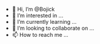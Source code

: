 - 👋 Hi, I’m @Bojick
- 👀 I’m interested in ...
- 🌱 I’m currently learning ...
- 💞️ I’m looking to collaborate on ...
- 📫 How to reach me ...

<!---
Bojick/Bojick is a ✨ special ✨ repository because its `README.md` (this file) appears on your GitHub profile.
You can click the Preview link to take a look at your changes.
--->
